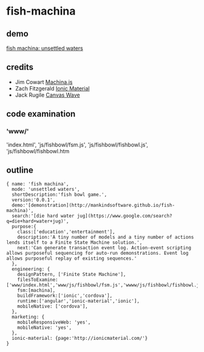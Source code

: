 # fish-machina

## demo
[fish machina: unsettled waters](http://mankindsoftware.github.io/fish-machina)

## credits
* Jim Cowart [Machina.js](http://machina-js.org/)
* Zach Fitzgerald [Ionic Material](http://ionicmaterial.com/)
* Jack Rugile [Canvas Wave](http://codepen.io/jackrugile/pen/BvLHg)

## code examination
### 'www/'
'index.html',
'js/fishbowl/fsm.js',
'js/fishbowl/fishbowl.js',
'js/fishbowl/fishbowl.htm

## outline
```javascipt
{ name: 'fish machina',
  mode: 'unsettled waters',
  shortDescription:'fish bowl game.',
  version:'0.0.1',
  demo:'[demonstration](http://mankindsoftware.github.io/fish-machina)',
  search:'[die hard water jug](https://www.google.com/search?q=die+hard+water+jug)',
  purpose:{
    class:['education','entertainment'],
    description:'A tiny number of models and a tiny number of actions lends itself to a Finite State Machine solution.',
    next:'Can generate transaction event log. Action-event scripting allows purposeful sequencing for auto-run demonstrations. Event log allows purposeful replay of existing sequences.'
  },
  engineering: {
    designPattern, ['Finite State Machine'],
    filesToExamine: ['www/index.html','www/js/fishbowl/fsm.js','wwww/js/fishbowl/fishbowl.js','wwww/js/fishbowl/fishbowl.html','www/js/waterline/waterline.js'],
    fsm:[machina],
    buildFramework:['ionic','cordova'],
    runtime:['angular','ionic-material','ionic'],
    mobileNative: ['cordova'],
  },
  marketing: {
    mobileResponsiveWeb: 'yes',
    mobileNative: 'yes',
  },
  ionic-material: {page:'http://ionicmaterial.com/'}
}
```
